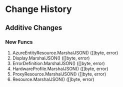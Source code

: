 # Change History

## Additive Changes

### New Funcs

1. AzureEntityResource.MarshalJSON() ([]byte, error)
1. Display.MarshalJSON() ([]byte, error)
1. ErrorDefinition.MarshalJSON() ([]byte, error)
1. HardwareProfile.MarshalJSON() ([]byte, error)
1. ProxyResource.MarshalJSON() ([]byte, error)
1. Resource.MarshalJSON() ([]byte, error)
